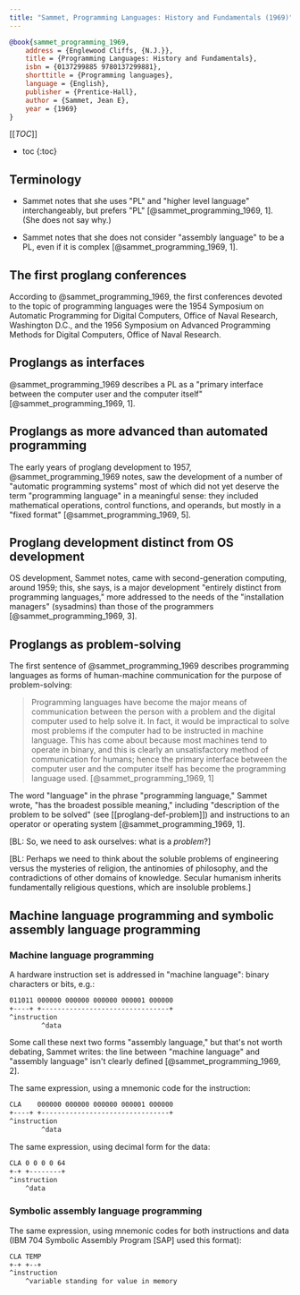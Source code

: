 ```yaml
---
title: "Sammet, Programming Languages: History and Fundamentals (1969)"
---
```


```bibtex
@book{sammet_programming_1969,
	address = {Englewood Cliffs, {N.J.}},
	title = {Programming Languages: History and Fundamentals},
	isbn = {0137299885 9780137299881},
	shorttitle = {Programming languages},
	language = {English},
	publisher = {Prentice-Hall},
	author = {Sammet, Jean E},
	year = {1969}
}
```

[[_TOC_]]

* toc
{:toc}

<!--TOC-->


Terminology
-----------

* Sammet notes that she uses "PL" and "higher level language" interchangeably, but prefers "PL" [@sammet_programming_1969, 1]. (She does not say why.)

* Sammet notes that she does not consider "assembly language" to be a PL, even if it is complex [@sammet_programming_1969, 1].



The first proglang conferences
------------------------------

According to @sammet_programming_1969, the first conferences devoted to the topic of programming languages were the 1954 Symposium on Automatic Programming for Digital Computers, Office of Naval Research, Washington D.C., and the 1956 Symposium on Advanced Programming Methods for Digital Computers, Office of Naval Research.



Proglangs as interfaces
-----------------------

@sammet_programming_1969 describes a PL as a "primary interface between the computer user and the computer itself" [@sammet_programming_1969, 1].



Proglangs as more advanced than automated programming
-----------------------------------------------------

The early years of proglang development to 1957, @sammet_programming_1969 notes, saw the development of a number of "automatic programming systems" most of which did not yet deserve the term "programming language" in a meaningful sense: they included mathematical operations, control functions, and operands, but mostly in a "fixed format" [@sammet_programming_1969, 5].



Proglang development distinct from OS development
-------------------------------------------------

OS development, Sammet notes, came with second-generation computing, around 1959; this, she says, is a major development "entirely distinct from programming languages," more addressed to the needs of the "installation managers" (sysadmins) than those of the programmers [@sammet_programming_1969, 3].


Proglangs as problem-solving
----------------------------

The first sentence of @sammet_programming_1969 describes programming languages as forms of human-machine communication for the purpose of problem-solving:

> Programming languages have become the major means of communication between the person with a problem and the digital computer used to help solve it. In fact, it would be impractical to solve most problems if the computer had to be instructed in machine language. This has come about because most machines tend to operate in binary, and this is clearly an unsatisfactory method of communication for humans; hence the primary interface between the computer user and the computer itself has become the programming language used. [@sammet_programming_1969, 1]

The word "language" in the phrase "programming language," Sammet wrote, "has the broadest possible meaning," including "description of the problem to be solved" (see [[proglang-def-problem]]) and instructions to an operator or operating system [@sammet_programming_1969, 1].

[BL: So, we need to ask ourselves: what is a *problem*?]

[BL: Perhaps we need to think about the soluble problems of engineering versus the mysteries of religion, the antinomies of philosophy, and the contradictions of other domains of knowledge. Secular humanism inherits fundamentally religious questions, which are insoluble problems.]


Machine language programming and symbolic assembly language programming
-----------------------------------------------------------------------

### Machine language programming ###

A hardware instruction set is addressed in "machine language": binary characters or bits, e.g.:

```txt
011011 000000 000000 000000 000001 000000
+----+ +--------------------------------+
^instruction
        ^data
```

Some call these next two forms "assembly language," but that's not worth debating, Sammet writes: the line between "machine language" and "assembly language" isn't clearly defined [@sammet_programming_1969, 2].

The same expression, using a mnemonic code for the instruction:

```txt
CLA    000000 000000 000000 000001 000000
+----+ +--------------------------------+
^instruction
        ^data
```

The same expression, using decimal form for the data:

```txt
CLA 0 0 0 0 64
+-+ +--------+
^instruction
    ^data
```

### Symbolic assembly language programming ###

The same expression, using mnemonic codes for both instructions and data (IBM 704 Symbolic Assembly Program [SAP] used this format):

```txt
CLA TEMP
+-+ +--+
^instruction
    ^variable standing for value in memory
```